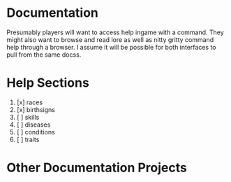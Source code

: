 # Documentation
Presumably players will want to access help ingame with a command. They might also want to browse and read lore as well as 
nitty gritty command help through a browser.  I assume it will be possible for both interfaces to pull from the same docss.

# Help Sections
  1. [x] races
  2. [x] birthsigns
  3. [ ] skills
  4. [ ] diseases
  5. [ ] conditions
  6. [ ] traits

# Other Documentation Projects

